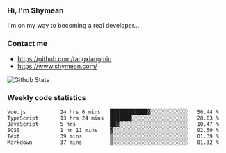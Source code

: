 ### Hi, I'm Shymean

I'm on my way to becoming a real developer...

### Contact me

- <https://github.com/tangxiangmin>
- <https://www.shymean.com/>

![Github Stats](https://github-readme-stats.vercel.app/api?username=tangxiangmin&show_icons=true&theme=dark)


###  Weekly code statistics

<!--START_SECTION:waka-->

```text
Vue.js           24 hrs 6 mins   ████████████▓░░░░░░░░░░░░   50.44 %
TypeScript       13 hrs 24 mins  ███████░░░░░░░░░░░░░░░░░░   28.03 %
JavaScript       5 hrs           ██▓░░░░░░░░░░░░░░░░░░░░░░   10.47 %
SCSS             1 hr 11 mins    ▓░░░░░░░░░░░░░░░░░░░░░░░░   02.50 %
Text             39 mins         ▒░░░░░░░░░░░░░░░░░░░░░░░░   01.39 %
Markdown         37 mins         ▒░░░░░░░░░░░░░░░░░░░░░░░░   01.32 %
```

<!--END_SECTION:waka-->